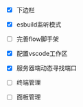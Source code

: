 - [x] 下边栏

- [x] esbuild监听模式

- [ ] 完善flow脚手架

- [x] 配置vscode工作区

- [x] 服务器端动态寻找端口

- [ ] 终端管理

- [ ] 面板管理
